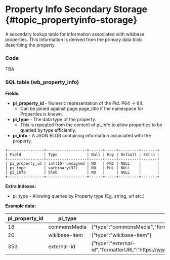 # Property Info Secondary Storage {#topic_propertyinfo-storage}

A secondary lookup table for information associated with wikibase properties.
This information is derived from the primary data blob describing the property.

### Code

TBA

### SQL table (wb_property_info)

**Fields:**

 - **pi_property_id** - Numeric representation of the Pid. P64 -> 64.
   - Can be joined against page.page_title if the namespace for Properties is known.
 - **pi_type** - The data type of the property.
   - This is repeated from the content of pi_info to allow properties to be queried by type efficiently.
 - **pi_info** - A JSON BLOB containing information associated with the property.

```
+----------------+------------------+------+-----+---------+-------+
| Field          | Type             | Null | Key | Default | Extra |
+----------------+------------------+------+-----+---------+-------+
| pi_property_id | int(10) unsigned | NO   | PRI | NULL    |       |
| pi_type        | varbinary(32)    | NO   | MUL | NULL    |       |
| pi_info        | blob             | NO   |     | NULL    |       |
+----------------+------------------+------+-----+---------+-------+
```

**Extra Indexes:**
 - pi_type - Allowing queries by Property type (Eg. string, url etc.)

**Example data:**

| pi_property_id  | pi_type      | pi_info                 |
| ----------------| ------------ | ----------------------- |
| 18              | commonsMedia | {"type":"commonsMedia","formatterURL":"https:\/\/commons.wikimedia.org\/wiki\/File:$1"} |
| 20              | wikibase-item| {"type":"wikibase-item"} |
| 353             | external-id  | {"type":"external-id","formatterURL":"https:\/\/www.genenames.org\/tools\/search\/#!\/all?query=$1"} |
